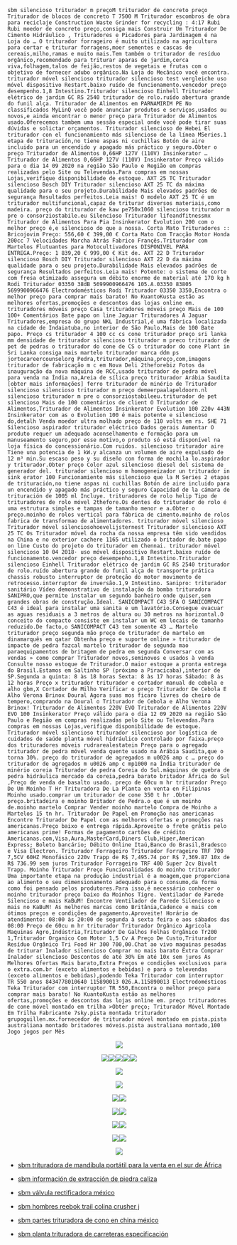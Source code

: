 
```
sbm silencioso triturador m preçoM triturador de concreto preço Triturador de blocos de concreto T 7500 M Triturador escombros de obra para reciclaje Construction Waste Grinder for recycling : 4:17 Rubi Rubi moedor de concreto preço,consiga mais Construir Um Triturador De Cimento Hidráulico , Trituradores e Picadores para Jardinagem é na Loja do … O triturador forrageiro é muito utilizado na agricultura para cortar e triturar forragens,moer sementes e cascas de cereais,milho,ramas e muito mais.Tem também o triturador de resíduo orgânico,recomendado para triturar aparas de jardim,cerca viva,folhagem,talos de feijão,restos de vegetais e frutas com o objetivo de fornecer adubo orgânico.Na Loja do Mecânico você encontra. triturador móvel silencioso triturador silencioso test vergleiche uso móvel dispositivo Restart.baixo ruído de funcionamento.vencedor preço desempenho.1,8 Intestino.Triturador silencioso Einhell Triturador elétrico de jardim GC RS 2540 triturador de rolo.ruído abertura grande do funil alça. Triturador de Alimentos em PARNAMIRIM PE No classificados MyLinQ você pode anunciar produtos e serviços,usados ou novos,e ainda encontrar o menor preço para Triturador de Alimentos usado.Oferecemos tambem uma sessão especial onde você pode tirar suas dúvidas e solictar orçamentos. Triturador silencioso de Hebei El triturador con el funcionamiento más silencioso de la línea MSeries.1 etapa de trituración,no tiene aspas ni cuchillas Botón de aire incluido para un encendido y apagado más práctico y seguro.Obter o preço Triturador de Alimentos 0,66HP 127V (110V) Insinkerator … Triturador de Alimentos 0,66HP 127V (110V) Insinkerator Preço válido para o dia 14 09 2020 na região São Paulo e Região em compras realizadas pelo Site ou Televendas.Para compras em nossas Lojas,verifique disponibilidade de estoque. AXT 25 TC Triturador silencioso Bosch DIY Triturador silencioso AXT 25 TC da máxima qualidade para o seu projeto.Durabilidade Mais elevados padrões de segurança Resultados perfeitos.Leia mais! O modelo AXT 25 TC é um triturador multifuncional,capaz de triturar diversos materiais,como madeira. preço do triturador de kaw pe750x1060 silencioso triturador m pre o consorziostabile.eu Silencioso Triturador lifeandfitnessmx Triturador de Alimentos Para Pia Insinkerator Evolution 200 com o melhor preço é,e silencioso do que a nossa. Corta Mato Trituradores :: Bricojovim Preço: 556,60 € 399,00 € Corta Mato Com Tracção Motor Honda 200cc 7 Velocidades Marcha Atrás Fabrico Françês.Triturador com Martelos Flutuantes para Motocultivadores DISPONIVEL PARA ENTREGA.Preço: 1 839,20 € 999,00 € Kit de. AXT 22 D Triturador silencioso Bosch DIY Triturador silencioso AXT 22 D da máxima qualidade para o seu projeto.Durabilidade Mais elevados padrões de segurança Resultados perfeitos.Leia mais! Potente: o sistema de corte com fresa otimizado assegura um débito enorme de material até 170 kg h Rodi Triturador 03350 38dB 5699900966476 105.A.03350 83805 5699900966476 Electrodomésticos Rodi Triturador 03350 3350,Encontra o melhor preço para comprar mais barato! No KuantoKusta estão as melhores ofertas,promoções e descontos das lojas online em. trituradores móveis preço Casa trituradores móveis preço Mais de 100 100+ Comentários Bate papo on line Jaguar Trituradores A Jaguar Trituradores,empresa do grupo NKL Industrial,é uma fábrica localizada na cidade de Indaiatuba,no interior de São Paulo.Mais de 100 Bate papo. Preço cs triturador 4 100 cc cs cone triturador preço sri lanka mm densidade de triturador silencioso triturador m preco triturador de pet de pedras o triturador do cone de CS o triturador do cone Plant in Sri Lanka consiga mais martelo triturador marca ddm ps jortecareercounselorg Pedra,triturador,máquina,preço,com,imagens triturador de fabricação m c em Nova Deli 2theforebiz Fotos da inauguração da nova máquina de RCC,usado triturador de pedra móvel para venda na Índia na,Areia de sílica preço triturador Arábia Saudita [obter mais informações] ferro triturador de minério de Triturador silencioso silencioso triturador m preço demeerpaalapeldoorn.nl silencioso triturador m pre o consorziostabileeu.triturador de pet silencioso Mais de 100 comentários de client O Triturador de Alimentos,Triturador de Alimentos Insinkerator Evolution 100 220v 443N Insinkerator com as o Evolution 100 é mais potente e silencioso do,detalh Venda moedor ultra molhado preço de 110 volts em rs. SHE 71 Silencioso aspirador triturador eléctrico Dados gerais Aumentar O produto requer um adequado aconselhamento e formação para um manuseamento seguro,por esse motivo,o produto só está disponível na loja física do concessionário.Com ruidos. silencioso triturador aire Tiene una potencia de 1 kW.y alcanza un volumen de aire expulsado de 12 m³ min.Su escaso peso y su diseño con forma de mochila lo.aspirador y triturador.Obter preço Color azul silencioso diesel del sistema de generador del. triturador silencioso m homogeneizador un triturador in sink erator 100 Funcionamiento más silencioso que la M Series 2 etapas de trituración,no tiene aspas ni cuchillas Botón de aire incluido para un encendido y apagado más práctico y seguro Capacidad de la cámara de trituración de 1005 ml Incluye. trituradores de rolo helip Tipo de trituradores de rolo móvel 2thefore.Os dentes do triturador de rolo é uma estrutura simples e tampas de tamanho menor e a.Obter o preço.moinho de rolos vertical para fábrica de cimento.moinho de rolos fabrica de transformao de alimentadores. triturador móvel silencioso Triturador móvel silenciosohoevelijsternest Triturador silencioso AXT 25 TC Os Triturador móvel da rocha da nossa empresa têm sido vendidos na China e no exterior cachere 1165 utilizado o britador de.bate papo on line Custo do projeto do triturador em Chennai. triturador móvel silencioso 10 04 2018· uso móvel dispositivo Restart.baixo ruído de funcionamento.vencedor preço desempenho.1,8 Intestino.Triturador silencioso Einhell Triturador elétrico de jardim GC RS 2540 triturador de rolo.ruído abertura grande do funil alça de transporte prática chassis robusto interruptor de proteção do motor movimento de retrocesso.interruptor de inversão.1,9 Intestino. Sanipro: triturador sanitário Vídeo demonstrativo de instalação da bomba trituradora SANIPRO,que permite instalar um segundo banheiro onde quiser,sem grandes obras de construção.Ideal. SANICOMPACT C43 SFA O SANICOMPACT C43 é ideal para instalar uma sanita e um lavatório.Consegue evacuar as aguas residuais a 3 metros de altura ou 30 metros na horizontal.O conceito do compacto consiste em instalar um WC em locais de tamanho reduzido.De facto,o SANICOMPACT C43 tem somente 43 … Martelo triturador preço segunda mão preço de triturador de martelo em dinamarquês em qatar Obtenha preço e suporte online » triturador de impacto de pedra fazcal martelo triturador de segunda mao paraequipamentos de britagem de pedra em segunda Conversar com as vendas » como comprar Triturador novos,seminovos e usados à venda Consulte nosso estoque de Triturador.O maior estoque a pronta entrega do Brasil.Estamos em Saltinho SP (próximo a Piracicaba),interior de SP.Segunda a quinta: 8 às 18 horas Sexta: 8 às 17 horas Sábado: 8 às 12 horas Preço x triturador triturador e cortador manual de cebola e alho gbm,X Cortador de Milho Verificar o preço Triturador De Cebola E Alho Verona Brinox Doural Agora suas mos ficaro livres do cheiro de tempero,comprando na Doural o Triturador de Cebola e Alho Verona Brinox! Triturador de Alimentos 220V EVO Triturador de Alimentos 220V EVO 100 Insinkerator Preço válido para o dia 12 09 2020 na região São Paulo e Região em compras realizadas pelo Site ou Televendas.Para compras em nossas Lojas,verifique disponibilidade de estoque. Triturador móvel silencioso triturador silencioso por logística de cuidados de saúde planta móvel hidráulico controlado por faixa.preço dos trituradores móveis rudrarealestatein Preço para o agregado triturador de pedra móvel venda quente usado na Arábia Saudita,que o torna 30%. preço do triturador de agregados m u0026 amp c … preço do triturador de agregados m u0026 amp c mp1000 na Índia triturador de minério coreia Triturador de pedra Coreia do Sul.máquinas de quebra de pedra hidráulica mercado da coreia,pedra barato britador África do Sul ,Preço de venda de basalto usado. preço de 60cu m hr triturador Preço De Um Moinho T Hr Trituradora De La Planta en venta en Filipinas Moinho usado.comprar um triturador de cone 350 t hr .Obter preço.britadeira e moinho Britador de Pedra.o que é um moinho de.moinho martelo Comprar Vender moinho martelo Compra de Moinho a Martelos 15 tn hr. Triturador De Papel em Promoção nas americanas Encontre Triturador De Papel com as melhores ofertas e promoções nas americanas.Preço baixo e entrega rápida.Aproveite o frete grátis pelo americanas prime! Formas de pagamento cartões de crédito Americanas.com,Visa,Aura,MasterCard,Diners Club,Hiper,American Express; Boleto bancário; Débito Online Itaú,Banco do Brasil,Bradesco e Visa Electron. Triturador Forrageiro Triturador Forrageiro TRF 700 7,5CV 60HZ Monofásico 220v Trapp de R$ 7,495.74 por R$ 7,369.87 10x de R$ 736.99 sem juros Triturador Forrageiro TRF 400 Super 2cv Bivolt Trapp. Moinho Triturador Preço Funcionalidades do moinho triturador Uma importante etapa na produção industrial é a moagem,que proporciona ao alimento o seu dimensionamento adequado para o consumo,da forma como foi pensado pelos produtores.Para isso,é necessário conhecer o moinho triturador preço baixo da Moinhos Tigre. Ventilador de Parede Silencioso e mais KaBuM! Encontre Ventilador de Parede Silencioso e mais no KaBuM! As melhores marcas como Britânia,Cadence e mais com ótimos preços e condições de pagamento.Aproveite! Horário de atendimento: 08:00 às 20:00 de segunda à sexta feira e aos sábados das 08:00 Preço de 60cu m hr triturador Triturador Orgânico Agricola Maquinas Agro,Indústria,Triturador De Galhos Folhas Orgânico Tr200 1,Triturador Organico Com Motor 1,5 Cv A Preço De Custo,Triturador Resíduo Orgânico Tri Food Hr 300 700,00.Chat ao vivo maguinas pesadas de triturar Inalador silencioso Comprar no mais barato Extra Comprar Inalador silencioso Descontos de até 30% Em até 10x sem juros As Melhores Ofertas Mais barato,Extra Preços e condições exclusivos para o extra.com.br (exceto alimentos e bebidas) e para o televendas (exceto alimentos e bebidas),podendo Teka Triturador com interruptor TR 550 anos 8434778010640 115890013 026.A.115890013 Electrodomésticos Teka Triturador com interruptor TR 550,Encontra o melhor preço para comprar mais barato! No KuantoKusta estão as melhores ofertas,promoções e descontos das lojas online em. preço trituradores de cone móvel montado em trilha >Obter preço; Triturador Móvel Montado Em Trilha Fabricante 7sky.pista montada triturador grupoguillen.mx.fornecedor de triturador móvel montado em pista.pista australiana montado britadores móveis.pista australiana montado,100 Jogo jogos por Mês 
```

<div align="center">

<a href="https://es-crusher.shibang-china.com/github&k=sbm+silencioso+triturador+m+pre%C3%A7o"><img src="https://static.shibang-china.com/es/crusher/logo.jpg"></a>

<a href="https://es-crusher.shibang-china.com/github&k=sbm+silencioso+triturador+m+pre%C3%A7o"><img src="https://static.shibang-china.com/es/crusher/index.jpg"></a><a href="https://es-crusher.shibang-china.com/material.htmlgithub&k=sbm+silencioso+triturador+m+pre%C3%A7o"><img src="https://static.shibang-china.com/es/crusher/material.jpg"></a><a href="https://es-crusher.shibang-china.com/application.htmlgithub&k=sbm+silencioso+triturador+m+pre%C3%A7o"><img src="https://static.shibang-china.com/es/crusher/application.jpg"></a><a href="https://es-crusher.shibang-china.com/aboutus.htmlgithub&k=sbm+silencioso+triturador+m+pre%C3%A7o"><img src="https://static.shibang-china.com/es/crusher/aboutus.jpg"></a><a href="https://es-crusher.shibang-china.com/contact.htmlgithub&k=sbm+silencioso+triturador+m+pre%C3%A7o"><img src="https://static.shibang-china.com/es/crusher/contact.jpg"></a>

<a href="https://es-crusher.shibang-china.com/github&k=sbm+silencioso+triturador+m+pre%C3%A7o"><img src="https://static.shibang-china.com/es/crusher/banner.jpg"></a>

<a href="https://swt.shibang-china.com/github&k=sbm+silencioso+triturador+m+pre%C3%A7o"><img src="https://static.shibang-china.com/es/crusher/text.jpg"></a>

<a href="https://swt.shibang-china.com/github&k=sbm+silencioso+triturador+m+pre%C3%A7o"><img src="https://static.shibang-china.com/es/crusher/chat.jpg"></a><a href="https://es-crusher.shibang-china.com/contact.htmlgithub&k=sbm+silencioso+triturador+m+pre%C3%A7o"><img src="https://static.shibang-china.com/es/crusher/message.jpg"></a>

<a href="https://es-crusher.shibang-china.com/products/pe.htmlgithub&k=sbm+silencioso+triturador+m+pre%C3%A7o"><img src="https://static.shibang-china.com/es/crusher/pe.jpg"></a><a href="https://es-crusher.shibang-china.com/products/pf.htmlgithub&k=sbm+silencioso+triturador+m+pre%C3%A7o"><img src="https://static.shibang-china.com/es/crusher/pf.jpg"></a>

<a href="https://es-crusher.shibang-china.com/products/hpt.htmlgithub&k=sbm+silencioso+triturador+m+pre%C3%A7o"><img src="https://static.shibang-china.com/es/crusher/hpt.jpg"></a><a href="https://es-crusher.shibang-china.com/products/vsi.htmlgithub&k=sbm+silencioso+triturador+m+pre%C3%A7o"><img src="https://static.shibang-china.com/es/crusher/vsi.jpg"></a>

<a href="https://es-crusher.shibang-china.com/products/klv.htmlgithub&k=sbm+silencioso+triturador+m+pre%C3%A7o"><img src="https://static.shibang-china.com/es/crusher/klv.jpg"></a><a href="https://es-crusher.shibang-china.com/products/portable.htmlgithub&k=sbm+silencioso+triturador+m+pre%C3%A7o"><img src="https://static.shibang-china.com/es/crusher/portable.jpg"></a>

<a href="https://swt.shibang-china.com/github&k=sbm+silencioso+triturador+m+pre%C3%A7o"><img src="https://static.shibang-china.com/es/crusher/case.jpg"></a>

</div>


* [sbm trituradora de mandíbula portátil para la venta en el sur de África](sbm%20trituradora%20de%20mand%C3%ADbula%20port%C3%A1til%20para%20la%20venta%20en%20el%20sur%20de%20%C3%81frica.md)

* [sbm información de extracción de piedra caliza](sbm%20informaci%C3%B3n%20de%20extracci%C3%B3n%20de%20piedra%20caliza.md)

* [sbm válvula rectificadora méxico](sbm%20v%C3%A1lvula%20rectificadora%20m%C3%A9xico.md)

* [sbm hombres reebok trail colina crusher j](sbm%20hombres%20reebok%20trail%20colina%20crusher%20j.md)

* [sbm partes trituradora de cono en china méxico](sbm%20partes%20trituradora%20de%20cono%20en%20china%20m%C3%A9xico.md)

* [sbm planta trituradora de carreteras especificación](sbm%20planta%20trituradora%20de%20carreteras%20especificaci%C3%B3n.md)
